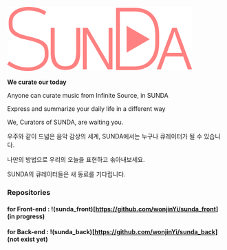 ![sunda_logo.png](./sunda_logo.png)


**We curate our today**

Anyone can curate music from Infinite Source, in SUNDA


Express and summarize your daily life in a different way


We, Curators of SUNDA, are waiting you.





우주와 같이 드넓은 음악 감상의 세계, SUNDA에서는 누구나 큐레이터가 될 수 있습니다.


나만의 방법으로 우리의 오늘을 표현하고 솎아내보세요.


SUNDA의 큐레이터들은 새 동료를 기다립니다.



### Repositories
#### for Front-end : !(sunda_front)[https://github.com/wonjinYi/sunda_front] (in progress)
#### for Back-end : !(sunda_back)[https://github.com/wonjinYi/sunda_back] (not exist yet)
